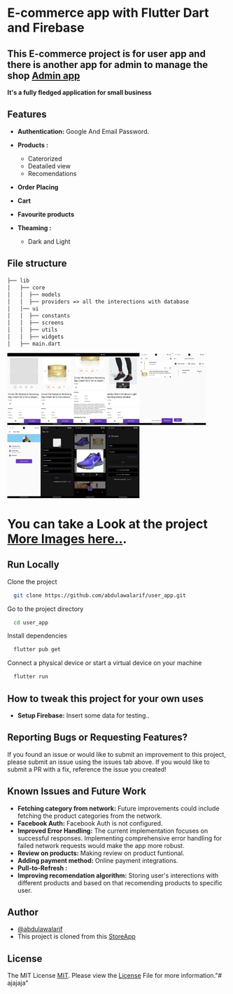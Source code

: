 
# E-commerce app with Flutter Dart and Firebase

## This E-commerce project is for user app and there is another app for admin to manage the shop [Admin app](https://github.com/abdulawalarif/shop_owner_app.git)
  
**It's a fully fledged application for small business**



## Features
* **Authentication:** Google And Email Password. 
* **Products :**
  - Caterorized  
  - Deatailed view
  - Recomendations

* **Order Placing**
* **Cart**  
* **Favourite products**
* **Theaming :**   
  - Dark and Light 

## File structure

    
    ├── lib
    │   ├── core  
    │   │  ├── models 
    │   │  ├── providers => all the interections with database
    │   │── ui
    │   │  ├── constants
    │   │  ├── screens
    │   │  ├── utils
    │   │  ├── widgets
    │   ├── main.dart                  
     
 
<img src="ProjectSnap/light_theme/12.png" width="15%" alt="Demo of this application" /><img src="ProjectSnap/light_theme/13.png" width="15%" alt="Demo of this application" /><img src="ProjectSnap/light_theme/14.png" width="15%" alt="Demo of this application" /><img src="ProjectSnap/light_theme/44.png" width="15%" alt="Demo of this application" /><img src="ProjectSnap/light_theme/26.png" width="15%" alt="Demo of this application" /><img src="ProjectSnap/light_theme/21.png" width="15%" alt="OrderPlacing first step" /><img src="ProjectSnap/light_theme/49.png" width="15%" alt="order confirmed" /><img src="ProjectSnap/dark_theme/40.png" width="15%" alt="Registration Form" /><img src="ProjectSnap/dark_theme/33.png" width="15%" alt="Demo of this application" /><img src="ProjectSnap/dark_theme/39.png" width="15%" alt="Demo of this application" />
</br>

 
# You can take a Look at the project [More Images here..](images.md).



 

## Run Locally

Clone the project

```bash
  git clone https://github.com/abdulawalarif/user_app.git
```

Go to the project directory

```bash
  cd user_app
```

Install dependencies

```bash
  flutter pub get
```

Connect a physical device or start a virtual device on your machine

```bash
  flutter run
```



## How to tweak this project for your own uses
* **Setup Firebase:** Insert some data for testing..


 

## Reporting Bugs or Requesting Features?

If you found an issue or would like to submit an improvement to this project,
please submit an issue using the issues tab above. If you would like to submit a PR with a fix, reference the issue you created!

##  Known Issues and Future Work
* **Fetching category from network:** Future improvements could include fetching the product categories from the network.
* **Facebook Auth:** Facebook Auth is not configured. 
* **Improved Error Handling:** The current implementation focuses on successful responses. Implementing comprehensive error handling for failed network requests would make the app more robust.
* **Review on products:** Making review on product funtional. 
* **Adding payment method:** Online payment integrations. 
* **Pull-to-Refresh :**
* **Improving recomendation algorithm:** Storing user's interections with different products and based on that recomending products to specific user.

## Author

- [@abdulawalarif](https://github.com/abdulawalarif) 
- This project is cloned from this [StoreApp](https://github.com/nur4nnis4/store_app)
  
## License


The MIT License [MIT](https://choosealicense.com/licenses/mit/). Please view the [License](LICENSE) File for more information."# ajajaja" 
